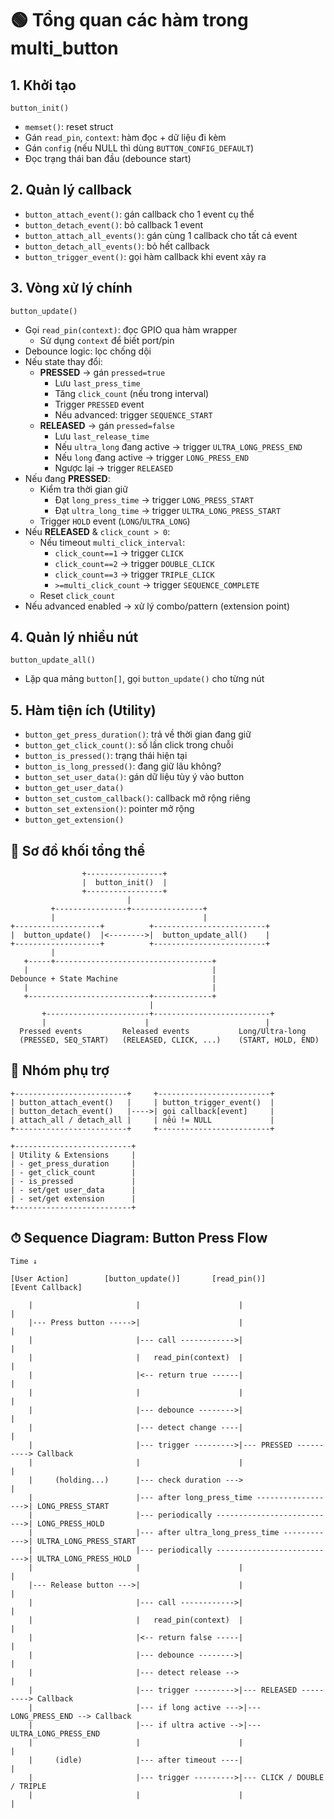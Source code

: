 # 🟢 Tổng quan các hàm trong multi_button

## 1. Khởi tạo
`button_init()`
- `memset()`: reset struct
- Gán `read_pin`, `context`: hàm đọc + dữ liệu đi kèm
- Gán `config` (nếu NULL thì dùng `BUTTON_CONFIG_DEFAULT`)
- Đọc trạng thái ban đầu (debounce start)

## 2. Quản lý callback
- `button_attach_event()`: gán callback cho 1 event cụ thể
- `button_detach_event()`: bỏ callback 1 event
- `button_attach_all_events()`: gán cùng 1 callback cho tất cả event
- `button_detach_all_events()`: bỏ hết callback
- `button_trigger_event()`: gọi hàm callback khi event xảy ra

## 3. Vòng xử lý chính
`button_update()`
- Gọi `read_pin(context)`: đọc GPIO qua hàm wrapper
  - Sử dụng `context` để biết port/pin
- Debounce logic: lọc chống dội
- Nếu state thay đổi:
  - **PRESSED** → gán `pressed=true`
    - Lưu `last_press_time`
    - Tăng `click_count` (nếu trong interval)
    - Trigger `PRESSED` event
    - Nếu advanced: trigger `SEQUENCE_START`
  - **RELEASED** → gán `pressed=false`
    - Lưu `last_release_time`
    - Nếu `ultra_long` đang active → trigger `ULTRA_LONG_PRESS_END`
    - Nếu `long` đang active → trigger `LONG_PRESS_END`
    - Ngược lại → trigger `RELEASED`
- Nếu đang **PRESSED**:
  - Kiểm tra thời gian giữ
    - Đạt `long_press_time` → trigger `LONG_PRESS_START`
    - Đạt `ultra_long_time` → trigger `ULTRA_LONG_PRESS_START`
  - Trigger `HOLD` event (`LONG`/`ULTRA_LONG`)
- Nếu **RELEASED** & `click_count > 0`:
  - Nếu timeout `multi_click_interval`:
    - `click_count==1` → trigger `CLICK`
    - `click_count==2` → trigger `DOUBLE_CLICK`
    - `click_count==3` → trigger `TRIPLE_CLICK`
    - `>=multi_click_count` → trigger `SEQUENCE_COMPLETE`
  - Reset `click_count`
- Nếu advanced enabled → xử lý combo/pattern (extension point)

## 4. Quản lý nhiều nút
`button_update_all()`
- Lặp qua mảng `button[]`, gọi `button_update()` cho từng nút

## 5. Hàm tiện ích (Utility)
- `button_get_press_duration()`: trả về thời gian đang giữ
- `button_get_click_count()`: số lần click trong chuỗi
- `button_is_pressed()`: trạng thái hiện tại
- `button_is_long_pressed()`: đang giữ lâu không?
- `button_set_user_data()`: gán dữ liệu tùy ý vào button
- `button_get_user_data()`
- `button_set_custom_callback()`: callback mở rộng riêng
- `button_set_extension()`: pointer mở rộng
- `button_get_extension()`

## 🔵 Sơ đồ khối tổng thể
```
                +-----------------+
                |  button_init()  |
                +-----------------+
                          |
         +----------------+----------------+
         |                                 |
+-------------------+          +-------------------------+
|  button_update()  |<-------->|  button_update_all()    |
+-------------------+          +-------------------------+
         |
   +-----+-----------------------------------+
   |                                         |
Debounce + State Machine                     |
   |                                         |
   +---------------------------+-------------+
                               |
       +-----------------------+--------------------------+
       |                      |                          |
  Pressed events         Released events           Long/Ultra-long
  (PRESSED, SEQ_START)   (RELEASED, CLICK, ...)    (START, HOLD, END)
```

## 🔶 Nhóm phụ trợ
```
+-------------------------+     +-------------------------+
| button_attach_event()   |     | button_trigger_event()  |
| button_detach_event()   |---->| gọi callback[event]     |
| attach_all / detach_all |     | nếu != NULL             |
+-------------------------+     +-------------------------+

+--------------------------+
| Utility & Extensions     |
| - get_press_duration     |
| - get_click_count        |
| - is_pressed             |
| - set/get user_data      |
| - set/get extension      |
+--------------------------+
```

## ⏱ Sequence Diagram: Button Press Flow

```plaintext
Time ↓

[User Action]        [button_update()]       [read_pin()]         [Event Callback]

    |                       |                      |                      |
    |--- Press button ----->|                      |                      |
    |                       |--- call ------------>|                      |
    |                       |   read_pin(context)  |                      |
    |                       |<-- return true ------|                      |
    |                       |                      |                      |
    |                       |--- debounce -------->|                      |
    |                       |--- detect change ----|                      |
    |                       |--- trigger --------->|--- PRESSED ----------> Callback
    |                       |                      |                      |
    |     (holding...)      |--- check duration --->                      |
    |                       |--- after long_press_time ------------------>| LONG_PRESS_START
    |                       |--- periodically --------------------------->| LONG_PRESS_HOLD
    |                       |--- after ultra_long_press_time ------------>| ULTRA_LONG_PRESS_START
    |                       |--- periodically --------------------------->| ULTRA_LONG_PRESS_HOLD
    |                       |                      |                      |
    |--- Release button --->|                      |                      |
    |                       |--- call ------------>|                      |
    |                       |   read_pin(context)  |                      |
    |                       |<-- return false -----|                      |
    |                       |--- debounce -------->|                      |
    |                       |--- detect release -->                       |
    |                       |--- trigger --------->|--- RELEASED ---------> Callback
    |                       |--- if long active --->|--- LONG_PRESS_END --> Callback
    |                       |--- if ultra active -->|--- ULTRA_LONG_PRESS_END
    |                       |                      |                      |
    |     (idle)            |--- after timeout ----|                      |
    |                       |--- trigger --------->|--- CLICK / DOUBLE / TRIPLE
    |                       |                      |                      |
